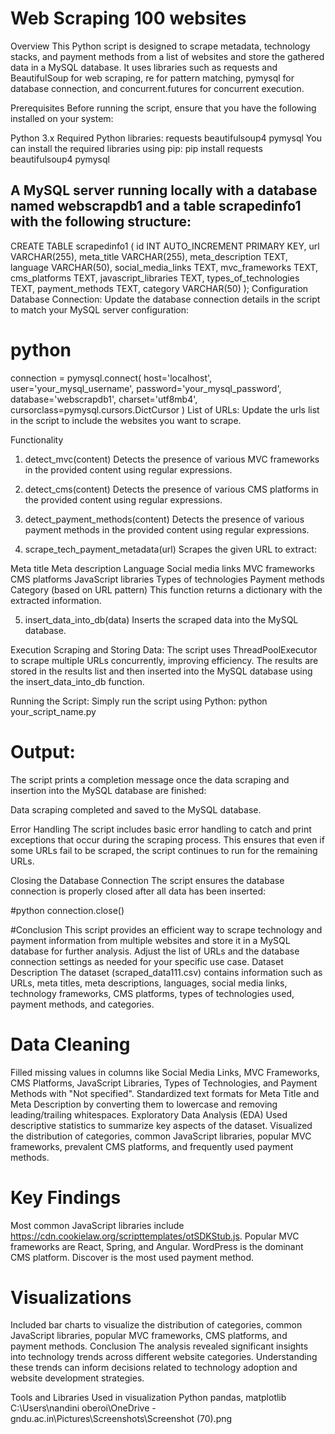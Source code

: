 # Web Scraping 100 websites

Overview
This Python script is designed to scrape metadata, technology stacks, and payment methods from a list of websites and store the gathered data in a MySQL database. It uses libraries such as requests and BeautifulSoup for web scraping, re for pattern matching, pymysql for database connection, and concurrent.futures for concurrent execution.

Prerequisites
Before running the script, ensure that you have the following installed on your system:

Python 3.x
Required Python libraries:
requests
beautifulsoup4
pymysql
You can install the required libraries using pip:
pip install requests beautifulsoup4 pymysql

## A MySQL server running locally with a database named webscrapdb1 and a table scrapedinfo1 with the following structure:

CREATE TABLE scrapedinfo1 (
id INT AUTO_INCREMENT PRIMARY KEY,
url VARCHAR(255),
meta_title VARCHAR(255),
meta_description TEXT,
language VARCHAR(50),
social_media_links TEXT,
mvc_frameworks TEXT,
cms_platforms TEXT,
javascript_libraries TEXT,
types_of_technologies TEXT,
payment_methods TEXT,
category VARCHAR(50)
);
Configuration
Database Connection:
Update the database connection details in the script to match your MySQL server configuration:

# python

connection = pymysql.connect(
host='localhost',
user='your_mysql_username',
password='your_mysql_password',
database='webscrapdb1',
charset='utf8mb4',
cursorclass=pymysql.cursors.DictCursor
)
List of URLs:
Update the urls list in the script to include the websites you want to scrape.

Functionality

1. detect_mvc(content)
   Detects the presence of various MVC frameworks in the provided content using regular expressions.

2. detect_cms(content)
   Detects the presence of various CMS platforms in the provided content using regular expressions.

3. detect_payment_methods(content)
   Detects the presence of various payment methods in the provided content using regular expressions.

4. scrape_tech_payment_metadata(url)
   Scrapes the given URL to extract:

Meta title
Meta description
Language
Social media links
MVC frameworks
CMS platforms
JavaScript libraries
Types of technologies
Payment methods
Category (based on URL pattern)
This function returns a dictionary with the extracted information.

5. insert_data_into_db(data)
   Inserts the scraped data into the MySQL database.

Execution
Scraping and Storing Data:
The script uses ThreadPoolExecutor to scrape multiple URLs concurrently, improving efficiency. The results are stored in the results list and then inserted into the MySQL database using the insert_data_into_db function.

Running the Script:
Simply run the script using Python:
python your_script_name.py

# Output:

The script prints a completion message once the data scraping and insertion into the MySQL database are finished:

Data scraping completed and saved to the MySQL database.

Error Handling
The script includes basic error handling to catch and print exceptions that occur during the scraping process. This ensures that even if some URLs fail to be scraped, the script continues to run for the remaining URLs.

Closing the Database Connection
The script ensures the database connection is properly closed after all data has been inserted:

#python
connection.close()

#Conclusion
This script provides an efficient way to scrape technology and payment information from multiple websites and store it in a MySQL database for further analysis. Adjust the list of URLs and the database connection settings as needed for your specific use case.
Dataset Description
The dataset (scraped_data111.csv) contains information such as URLs, meta titles, meta descriptions, languages, social media links, technology frameworks, CMS platforms, types of technologies used, payment methods, and categories.

# Data Cleaning

Filled missing values in columns like Social Media Links, MVC Frameworks, CMS Platforms, JavaScript Libraries, Types of Technologies, and Payment Methods with "Not specified".
Standardized text formats for Meta Title and Meta Description by converting them to lowercase and removing leading/trailing whitespaces.
Exploratory Data Analysis (EDA)
Used descriptive statistics to summarize key aspects of the dataset.
Visualized the distribution of categories, common JavaScript libraries, popular MVC frameworks, prevalent CMS platforms, and frequently used payment methods.

# Key Findings

Most common JavaScript libraries include https://cdn.cookielaw.org/scripttemplates/otSDKStub.js.
Popular MVC frameworks are React, Spring, and Angular.
WordPress is the dominant CMS platform.
Discover is the most used payment method.

# Visualizations

Included bar charts to visualize the distribution of categories, common JavaScript libraries, popular MVC frameworks, CMS platforms, and payment methods.
Conclusion
The analysis revealed significant insights into technology trends across different website categories. Understanding these trends can inform decisions related to technology adoption and website development strategies.

Tools and Libraries Used in visualization
Python
pandas, matplotlib
C:\Users\nandini oberoi\OneDrive - gndu.ac.in\Pictures\Screenshots\Screenshot (70).png
